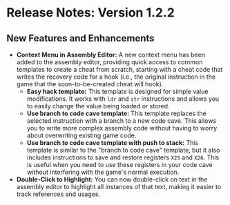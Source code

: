 # Release Notes: Version 1.2.2

## New Features and Enhancements
*   **Context Menu in Assembly Editor:** A new context menu has been added to the assembly editor, providing quick access to common templates to create a cheat from scratch, starting with a cheat code that writes the recovery code for a hook (i.e., the original instruction in the game that the soon-to-be-created cheat will hook).
    *   **Easy hack template:** This template is designed for simple value modifications. It works with `ldr` and `str` instructions and allows you to easily change the value being loaded or stored.
    *   **Use branch to code cave template:** This template replaces the selected instruction with a branch to a new code cave. This allows you to write more complex assembly code without having to worry about overwriting existing game code.
    *   **Use branch to code cave template with push to stack:** This template is similar to the "branch to code cave" template, but it also includes instructions to save and restore registers `X25` and `X26`. This is useful when you need to use these registers in your code cave without interfering with the game's normal execution.
*   **Double-Click to Highlight:** You can now double-click on text in the assembly editor to highlight all instances of that text, making it easier to track references and usages.

